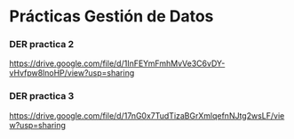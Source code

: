 # Prácticas Gestión de Datos

### DER practica 2

https://drive.google.com/file/d/1InFEYmFmhMvVe3C6vDY-vHvfpw8lnoHP/view?usp=sharing

### DER practica 3 

https://drive.google.com/file/d/17nG0x7TudTizaBGrXmlqefnNJtg2wsLF/view?usp=sharing

